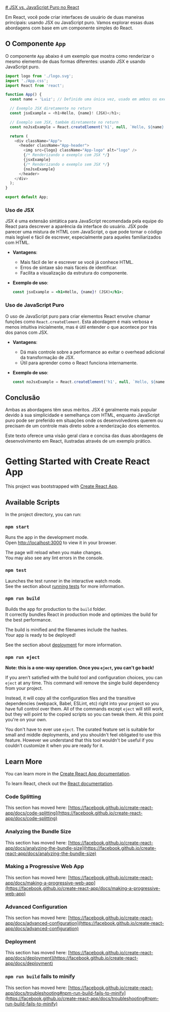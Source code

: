 
[# JSX vs. JavaScript Puro no React](https://github.com/LuizRicardo25/React_JSX)

Em React, você pode criar interfaces de usuário de duas maneiras principais: usando JSX ou JavaScript puro. Vamos explorar essas duas abordagens com base em um componente simples do React.

## O Componente `App`

O componente `App` abaixo é um exemplo que mostra como renderizar o mesmo elemento de duas formas diferentes: usando JSX e usando JavaScript puro.

```javascript
import logo from './logo.svg';
import './App.css';
import React from 'react';

function App() {
  const name = 'Luiz'; // Definido uma única vez, usado em ambos os exemplos

  // Exemplo JSX diretamente no return
  const jsxExample = <h1>Hello, {name}! (JSX)</h1>;

  // Exemplo sem JSX, também diretamente no return
  const noJsxExample = React.createElement('h1', null, `Hello, ${name}! (Sem JSX)`);

  return (
    <div className="App">
      <header className="App-header">
        <img src={logo} className="App-logo" alt="logo" />
        {/* Renderizando o exemplo com JSX */}
        {jsxExample}
        {/* Renderizando o exemplo sem JSX */}
        {noJsxExample}
      </header>
    </div>
  );
}

export default App;
```

### Uso de JSX

JSX é uma extensão sintática para JavaScript recomendada pela equipe do React para descrever a aparência da interface do usuário. JSX pode parecer uma mistura de HTML com JavaScript, o que pode tornar o código mais legível e fácil de escrever, especialmente para aqueles familiarizados com HTML.

- **Vantagens**:
  - Mais fácil de ler e escrever se você já conhece HTML.
  - Erros de sintaxe são mais fáceis de identificar.
  - Facilita a visualização da estrutura do componente.

- **Exemplo de uso**:
  ```jsx
  const jsxExample = <h1>Hello, {name}! (JSX)</h1>;
  

### Uso de JavaScript Puro

O uso de JavaScript puro para criar elementos React envolve chamar funções como `React.createElement`. Esta abordagem é mais verbosa e menos intuitiva inicialmente, mas é útil entender o que acontece por trás dos panos com JSX.

- **Vantagens**:
  - Dá mais controle sobre a performance ao evitar o overhead adicional da transformação de JSX.
  - Útil para aprender como o React funciona internamente.

- **Exemplo de uso**:
  ```javascript
  const noJsxExample = React.createElement('h1', null, `Hello, ${name}! (Sem JSX)`);
  ```

## Conclusão

Ambas as abordagens têm seus méritos. JSX é geralmente mais popular devido à sua simplicidade e semelhança com HTML, enquanto JavaScript puro pode ser preferido em situações onde os desenvolvedores querem ou precisam de um controle mais direto sobre a renderização dos elementos.


Este texto oferece uma visão geral clara e concisa das duas abordagens de desenvolvimento em React, ilustradas através de um exemplo prático.

# Getting Started with Create React App

This project was bootstrapped with [Create React App](https://github.com/facebook/create-react-app).

## Available Scripts

In the project directory, you can run:

### `npm start`

Runs the app in the development mode.\
Open [http://localhost:3000](http://localhost:3000) to view it in your browser.

The page will reload when you make changes.\
You may also see any lint errors in the console.

### `npm test`

Launches the test runner in the interactive watch mode.\
See the section about [running tests](https://facebook.github.io/create-react-app/docs/running-tests) for more information.

### `npm run build`

Builds the app for production to the `build` folder.\
It correctly bundles React in production mode and optimizes the build for the best performance.

The build is minified and the filenames include the hashes.\
Your app is ready to be deployed!

See the section about [deployment](https://facebook.github.io/create-react-app/docs/deployment) for more information.

### `npm run eject`

**Note: this is a one-way operation. Once you `eject`, you can't go back!**

If you aren't satisfied with the build tool and configuration choices, you can `eject` at any time. This command will remove the single build dependency from your project.

Instead, it will copy all the configuration files and the transitive dependencies (webpack, Babel, ESLint, etc) right into your project so you have full control over them. All of the commands except `eject` will still work, but they will point to the copied scripts so you can tweak them. At this point you're on your own.

You don't have to ever use `eject`. The curated feature set is suitable for small and middle deployments, and you shouldn't feel obligated to use this feature. However we understand that this tool wouldn't be useful if you couldn't customize it when you are ready for it.

## Learn More

You can learn more in the [Create React App documentation](https://facebook.github.io/create-react-app/docs/getting-started).

To learn React, check out the [React documentation](https://reactjs.org/).

### Code Splitting

This section has moved here: [https://facebook.github.io/create-react-app/docs/code-splitting](https://facebook.github.io/create-react-app/docs/code-splitting)

### Analyzing the Bundle Size

This section has moved here: [https://facebook.github.io/create-react-app/docs/analyzing-the-bundle-size](https://facebook.github.io/create-react-app/docs/analyzing-the-bundle-size)

### Making a Progressive Web App

This section has moved here: [https://facebook.github.io/create-react-app/docs/making-a-progressive-web-app](https://facebook.github.io/create-react-app/docs/making-a-progressive-web-app)

### Advanced Configuration

This section has moved here: [https://facebook.github.io/create-react-app/docs/advanced-configuration](https://facebook.github.io/create-react-app/docs/advanced-configuration)

### Deployment

This section has moved here: [https://facebook.github.io/create-react-app/docs/deployment](https://facebook.github.io/create-react-app/docs/deployment)

### `npm run build` fails to minify

This section has moved here: [https://facebook.github.io/create-react-app/docs/troubleshooting#npm-run-build-fails-to-minify](https://facebook.github.io/create-react-app/docs/troubleshooting#npm-run-build-fails-to-minify)
